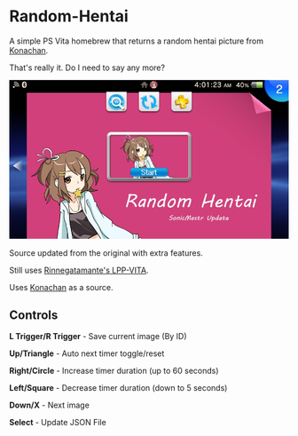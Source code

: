 # Random-Hentai
A simple PS Vita homebrew that returns a random hentai picture from [Konachan](http://konachan.com).

That's really it. Do I need to say any more?

![Random Hentai](screenshot.png)

Source updated from the original with extra features.

Still uses [Rinnegatamante's LPP-VITA](https://github.com/Rinnegatamante/lpp-vita).

Uses [Konachan](http://konachan.com) as a source.

## Controls
**L Trigger/R Trigger** - Save current image (By ID)

**Up/Triangle** - Auto next timer toggle/reset

**Right/Circle** - Increase timer duration (up to 60 seconds)

**Left/Square** - Decrease timer duration (down to 5 seconds)

**Down/X** - Next image

**Select** - Update JSON File

